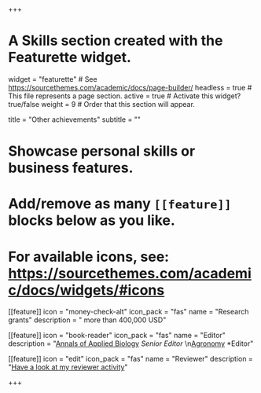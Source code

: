 +++
# A Skills section created with the Featurette widget.
widget = "featurette"  # See https://sourcethemes.com/academic/docs/page-builder/
headless = true  # This file represents a page section.
active = true  # Activate this widget? true/false
weight = 9  # Order that this section will appear.

title = "Other achievements"
subtitle = ""

# Showcase personal skills or business features.
# 
# Add/remove as many `[[feature]]` blocks below as you like.
# 
# For available icons, see: https://sourcethemes.com/academic/docs/widgets/#icons

[[feature]]
  icon = "money-check-alt"
  icon_pack = "fas"
  name = "Research grants"
  description = " more than 400,000 USD"
  
[[feature]]
  icon = "book-reader"
  icon_pack = "fas"
  name = "Editor"
  description = "[Annals of Applied Biology](https://onlinelibrary.wiley.com/journal/17447348) *Senior Editor*  \n[Agronomy](https://www.mdpi.com/journal/agronomy) *Editor"  
  
[[feature]]
  icon = "edit"
  icon_pack = "fas"
  name = "Reviewer"
  description = "[Have a look at my reviewer activity](https://publons.com/author/1283862/antonino-malacrino)"

+++
